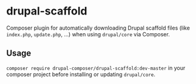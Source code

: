 # drupal-scaffold

Composer plugin for automatically downloading Drupal scaffold files (like
`index.php`, `update.php`, …) when using `drupal/core` via Composer.

## Usage

`composer require drupal-composer/drupal-scaffold:dev-master` in your composer
project before installing or updating `drupal/core`.
